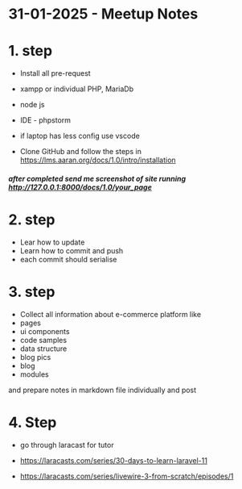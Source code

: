 # 31-01-2025 - Meetup Notes


# 1. step

  - Install all pre-request
  - xampp or individual PHP, MariaDb
  - node js
  - IDE - phpstorm
  - if laptop has less config use vscode
  
  - Clone GitHub and follow the steps in https://lms.aaran.org/docs/1.0/intro/installation

##### after completed send me screenshot of site running http://127.0.0.1:8000/docs/1.0/your_page

# 2. step

- Lear how to update
- Learn how to commit and push
- each commit should serialise


# 3. step

- Collect all information about e-commerce platform like
- pages
- ui components
- code samples
- data structure
- blog pics
- blog
- modules

and prepare notes in markdown file individually and post

# 4. Step

- go through laracast for tutor
- https://laracasts.com/series/30-days-to-learn-laravel-11

-  https://laracasts.com/series/livewire-3-from-scratch/episodes/1

